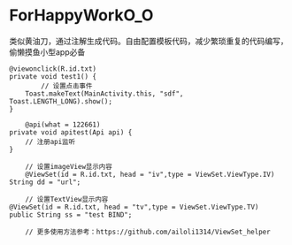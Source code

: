 # ForHappyWorkO_O
类似黄油刀，通过注解生成代码。自由配置模板代码，减少繁琐重复的代码编写，偷懒摸鱼小型app必备

    @viewonclick(R.id.txt)
    private void test1() {
		    // 设置点击事件
        Toast.makeText(MainActivity.this, "sdf", Toast.LENGTH_LONG).show();
    }
		
		@api(what = 122661)
    private void apitest(Api api) {
        // 注册api监听
    }
		
		// 设置imageView显示内容
		@ViewSet(id = R.id.txt, head = "iv",type = ViewSet.ViewType.IV)
    String dd = "url";
		
		// 设置TextView显示内容
    @ViewSet(id = R.id.txt, head = "tv",type = ViewSet.ViewType.TV)
    public String ss = "test BIND";
		
		// 更多使用方法参考：https://github.com/ailoli1314/ViewSet_helper
